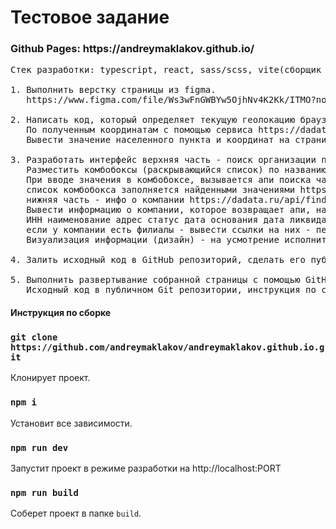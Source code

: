 <h1>Тестовое задание</h1>

<h3>Github Pages: https://andreymaklakov.github.io/</h3>

<pre>
Cтек разработки: typescript, react, sass/scss, vite(сборщик проекта) API: dadata.ru Задания:

1. Выполнить верстку страницы из figma. 
   https://www.figma.com/file/Ws3wFnGWBYw5OjhNv4K2Kk/ITMO?node-id=0%3A1&t=EpECoYI0GXfcBuQF-0

2. Написать код, который определяет текущую геолокацию браузера. 
   По полученным координатам с помощью сервиса https://dadata.ru/api/geolocate/ определить город нахождения пользователя. 
   Вывести значение населенного пункта и координат на страницу.

3. Разработать интерфейс верхняя часть - поиск организации по частичному совпадению 
   Разместить комбобоксы (раскрывающийся список) по названию организации по адресу по ИНН Комбобокс - поле ввода с функцией автозаполнения. 
   При вводе значения в комбобоксе, вызывается апи поиска частичных совпадений организации,
   список комбобокса заполняется найденными значениями https://dadata.ru/suggestions
   нижняя часть - инфо о компании https://dadata.ru/api/find-party/ 
   Вывести информацию о компании, которое возвращает апи, например: 
   ИНН наименование адрес статус дата основания дата ликвидации основатели компании 
   если у компании есть филиалы - вывести ссылки на них - переход по ссылке открывает ту же страницу но с данными по филиалу. 
   Визуализация информации (дизайн) - на усмотрение исполнителя

4. Залить исходный код в GitHub репозиторий, сделать его публичным.

5. Выполнить развертывание собранной страницы с помощью GitHub Pages Результат: 
   Исходный код в публичном Git репозитории, инструкция по сборке проекта, опубликованная страница на github pages.
</pre>

<h4>Инструкция по сборке</h4>

### `git clone https://github.com/andreymaklakov/andreymaklakov.github.io.git`

Клонирует проект.

### `npm i`

Установит все зависимости.

### `npm run dev`

Запустит проект в режиме разработки на http://localhost:PORT

### `npm run build`

Соберет проект в папке `build`.

